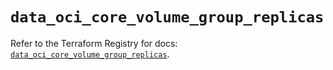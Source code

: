 # `data_oci_core_volume_group_replicas`

Refer to the Terraform Registry for docs: [`data_oci_core_volume_group_replicas`](https://registry.terraform.io/providers/oracle/oci/6.18.0/docs/data-sources/core_volume_group_replicas).
